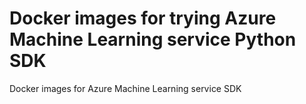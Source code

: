 # Docker images for trying Azure Machine Learning service Python SDK
Docker images for Azure Machine Learning service SDK
